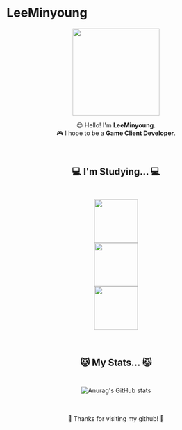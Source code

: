 # LeeMinyoung

<div align="center">

<img src="https://tenor.com/view/waving-hand-joypixels-hi-hello-hey-there-gif-17554626.gif" width = "200">

😊  Hello! I'm **LeeMinyoung**.
<br>
🎮  I hope to be a **Game Client Developer**.


<br>

## 💻 I'm Studying... 💻</br></br>
<img src="https://img.shields.io/badge/Unity-222324?style=for-the-badge&logo=Unity&logoColor=white" width = "100">
<br>
<img src="https://img.shields.io/badge/C%23-239120?style=for-the-badge&logo=CSharp&logoColor=white" width = "100">
<br>
<img src="https://img.shields.io/badge/C++-00599C?style=for-the-badge&logo=c%2B%2B&&logoColor=white" width = "100">


<br>
<br>
<br>

## 🐱 My Stats... 🐱</br></br>

![Anurag's GitHub stats](https://github-readme-stats.vercel.app/api?username=minyoung529&show_icons=true&theme=onedark)

<br>
<br>
🙏 Thanks for visiting my github! 🙏
</div>
